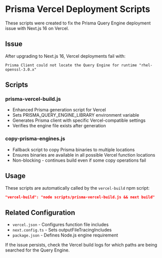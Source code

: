 # Prisma Vercel Deployment Scripts

These scripts were created to fix the Prisma Query Engine deployment issue with Next.js 16 on Vercel.

## Issue
After upgrading to Next.js 16, Vercel deployments fail with:
```
Prisma Client could not locate the Query Engine for runtime "rhel-openssl-3.0.x"
```

## Scripts

### prisma-vercel-build.js
- Enhanced Prisma generation script for Vercel
- Sets PRISMA_QUERY_ENGINE_LIBRARY environment variable
- Generates Prisma client with specific Vercel-compatible settings
- Verifies the engine file exists after generation

### copy-prisma-engines.js
- Fallback script to copy Prisma binaries to multiple locations
- Ensures binaries are available in all possible Vercel function locations
- Non-blocking - continues build even if some copy operations fail

## Usage
These scripts are automatically called by the `vercel-build` npm script:
```json
"vercel-build": "node scripts/prisma-vercel-build.js && next build"
```

## Related Configuration
- `vercel.json` - Configures function file includes
- `next.config.ts` - Sets outputFileTracingIncludes
- `package.json` - Defines Node.js engine requirement

If the issue persists, check the Vercel build logs for which paths are being searched for the Query Engine.
